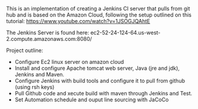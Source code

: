 This is an implementation of creating a Jenkins CI server that pulls from git hub and is based on the Amazon Cloud, following the setup outlined on this tutorial: https://www.youtube.com/watch?v=1JSOGJQAhtE

The Jenkins Server is found here: 
ec2-52-24-124-64.us-west-2.compute.amazonaws.com:8080/


Project outline:

- Configure Ec2 linux  server on amazon cloud
- Install and configure Apache tomcat web server, Java (jre and jdk), Jenkins and Maven.
- Configure Jenkins with build tools and configure it to pull from github (using rsh keys)
- Pull Github code and xecute build with maven through Jenkins and Test. 
- Set Automation schedule and ouput line sourcing with JaCoCo

